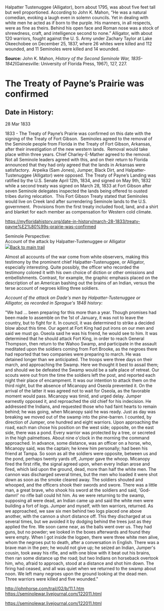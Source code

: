 
Halpatter Tustenuggee (Alligator), born about 1795, was about five feet tall but well proportioned. According to John K. Mahon, “He was a natural comedian, evoking a laugh even in solemn councils. Yet in dealing with white men he acted as if born to the purple. His manners, in all respects, were as fine as theirs. Behind his open face and Roman nose was a stock of shrewdness, craft, and intelligence second to none.” Alligator, with about 120 warriors, fought against the U. S. Army under Zachary Taylor at Lake Okeechobee on December 25, 1837, where 26 whites were killed and 112 wounded, and 11 Seminoles were killed and 14 wounded.

**Source:** John K. Mahon, _History of the Second Seminole War, 1835-1842_(Gainesville: University of Florida Press, 1967), 127, 227.

# The Treaty of Payne’s Prairie was confirmed 

## Date in History: 

28 Mar 1833

1833 - The Treaty of Payne’s Prairie was confirmed on this date with the signing of the Treaty of Fort Gibson.  Seminoles agreed to the removal of the Seminole people from Florida in the Treaty of Fort Gibson, Arkansas, after their investigation of the new western lands.  Removal would take place within three years. Chief Charley-E-Mather agreed to the removal.  Not all Seminole leaders agreed with this, and on their return to Florida announced that they had only agreed that the lands in Arkansas were satisfactory.  Arpeika (Sam Jones), Jumper, Black Dirt, and Halpatter-Tustenuggee (Alligator) were opposed. The Treaty of Payne’s Landing was ratified by the U.S. Senate April 12th, 1834, and signed on May 9th, 1832 while a second treaty was signed on March 28, 1833 at Fort Gibson after seven Seminole delegates inspected the lands being offered to ousted tribes during relocation.  This Fort Gibson Treaty stated that Seminoles would live on Creek land after surrendering Seminole lands to the U.S. government.  Provisions from the first treaty included food, land, and a shirt and blanket for each member as compensation for Western cold climate.

https://myfloridahistory.org/date-in-history/march-28-1833/treaty-payne%E2%80%99s-prairie-was-confirmed


Seminole Perspective:  
Account of the attack by Halpatter-Tustenuggee or Alligator  
![](http://johnhorse.com/graphics/dotgr.gif)[Back to main trail](http://johnhorse.com/trail/02/b/12.htm)

Almost all accounts of the war come from white observers, making this testimony by the prominent chief Halpatter-Tustenuggee, or Alligator, especially interesting. Quite possibly, the officer who recorded the testimony colored it with his own choice of diction or other omissions and embellishments. Contrast, for example, the graphic emphasis placed on the description of an American bashing out the brains of an Indian, versus the terse account of negroes killing three soldiers.  
  
_Account of the attack on Dade's men by Halpatter-Tustenuggee or Alligator, as recorded in Sprague's 1848 history:_

"We had ... been preparing for this more than a year. Though promises had been made to assemble on the 1st of January, it was not to leave the country, but to fight for it. In council, it was determined to strike a decided blow about this time. Our agent at Fort King had put irons on our men and said we must go. Oseola said he was his friend, he would see to him. It was determined that he should attack Fort King, in order to reach General Thompson, then return to the Wahoo Swamp, and participate in the assault meditated upon the soldiers coming from Fort Brooke, as the negroes there had reported that two companies were preparing to march. He was detained longer than we anticipated. The troops were three days on their march, and approaching the Swamp. Here we thought it best to assail them; and should we be defeated the Swamp would be a safe place of retreat. Our scouts were out from the time the soldiers left the post, and reported each night their place of encampment. It was our intention to attack them on the third night, but the absence of Micanopy and Oseola prevented it. On the arrival of the latter it was agreed not to wait for Oseola, as the favorable moment would pass. Micanopy was timid, and urged delay. Jumper earnestly opposed it, and reproached the old chief for his indecision. He addressed the Indians, and requested those who had faint hearts to remain behind; he was going, when Micanopy said he was ready. Just as day was breaking we moved out of the swamp into the pine-barren. I counted, by direction of Jumper, one hundred and eight warriors. Upon approaching the road, each man chose his position on the west side; opposite, on the east side, there was a pond. Every warrior was protected by a tree, or secreted in the high palmettoes. About nine o'clock in the morning the command approached. In advance, some distance, was an officer on a horse, who, Micanopy said, was the captain; he knew him personally; had been his friend at Tampa. So soon as all the soldiers were opposite, between us and the pond, perhaps twenty yards off, Jumper gave the whoop. Micanopy fired the first rifle, the signal agreed upon, when every Indian arose and fired, which laid upon the ground, dead, more than half the white men. The cannon was discharged several times, but the men who loaded it were shot down as soon as the smoke cleared away. The soldiers shouted and whooped, and the officers shook their swords and swore. There was a little man, a great brave, who shook his sword at the soldiers and said, 'God-damn!' no rifle ball could hit him. As we were returning to the swamp, supposing all were dead, an Indian came up and said the white men were building a fort of logs. Jumper and myself, with ten warriors, returned. As we approached, we saw six men behind two logs placed one above another, with the cannon a short distance off. This they discharged at us several times, but we avoided it by dodging behind the trees just as they applied the fire. We soon came near, as the balls went over us. They had guns, but no powder; we looked in the boxes afterwards and found they were empty. When I got inside the logpen, there were three white men alive, whom the negroes put to death, after a conversation in English. There was a brave man in the pen; he would not give up; he seized an Indian, Jumper's cousin, took away his rifle, and with one blow with it beat out his brains, then ran some distance up the road; but two Indians on horseback overtook him, who, afraid to approach, stood at a distance and shot him down. The firing had ceased, and all was quiet when we returned to the swamp about noon. We left many negroes upon the ground looking at the dead men. Three warriors were killed and five wounded."

http://johnhorse.com/trail/02/b/11.1.htm
https://seminolewar.livejournal.com/122011.html


https://seminolewar.livejournal.com/122011.html